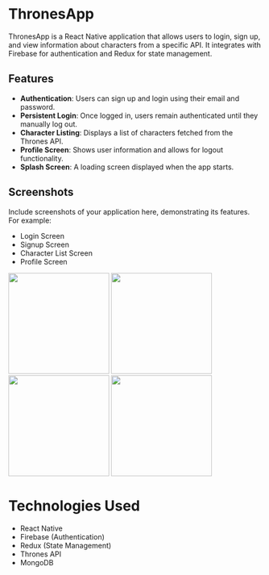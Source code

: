 # ThronesApp

ThronesApp is a React Native application that allows users to login, sign up, and view information about characters from a specific API. It integrates with Firebase for authentication and Redux for state management.

## Features

- **Authentication**: Users can sign up and login using their email and password.
- **Persistent Login**: Once logged in, users remain authenticated until they manually log out.
- **Character Listing**: Displays a list of characters fetched from the Thrones API.
- **Profile Screen**: Shows user information and allows for logout functionality.
- **Splash Screen**: A loading screen displayed when the app starts.

## Screenshots

Include screenshots of your application here, demonstrating its features. For example:
- Login Screen
- Signup Screen
- Character List Screen
- Profile Screen

<img src="https://github.com/user-attachments/assets/19a01ba6-ef5c-410a-9e7d-645cf9296d7f" width="200" />
<img src="https://github.com/user-attachments/assets/96fa2d71-8af4-41cb-99a6-c9f9b8839672" width="200" />
<img src="https://github.com/user-attachments/assets/2628ca13-0580-4d56-98ed-ff8db021a4f9" width="200" />
<img src="https://github.com/user-attachments/assets/17ba99b6-e312-4a2d-b33d-37f1d6ceb1d3" width="200" />

# Technologies Used

- React Native
- Firebase (Authentication)
- Redux (State Management)
- Thrones API
- MongoDB
